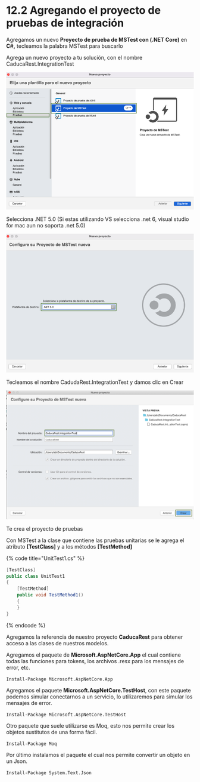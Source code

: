 # 12.2 Agregando el proyecto de pruebas de integración

Agregamos un nuevo **Proyecto de prueba de MSTest con (.NET Core)** en **C#,** tecleamos la palabra MSTest para buscarlo

Agrega un nuevo proyecto a tu solución, con el nombre CaducaRest.IntegrationTest

![](<../.gitbook/assets/image (617).png>)

Selecciona .NET 5.0 (Si estas utilizando VS selecciona .net 6, visual studio for mac aun no soporta .net 5.0)

![](<../.gitbook/assets/image (612).png>)

Tecleamos el nombre CadudaRest.IntegrationTest y damos clic en Crear

![](<../.gitbook/assets/image (264).png>)

Te crea el proyecto de pruebas&#x20;

Con MSTest a la clase que contiene las pruebas unitarias se le agrega el atributo **\[TestClass]** y a los métodos **\[TestMethod]**

{% code title="UnitTest1.cs" %}
```csharp
[TestClass]
public class UnitTest1
{
    [TestMethod]
    public void TestMethod1()
    {
    }
}
```
{% endcode %}

Agregamos la referencia de nuestro proyecto **CaducaRest** para obtener acceso a las clases de nuestros modelos.

Agregamos el paquete de **Microsoft.AspNetCore.App** el cual contiene todas las funciones para tokens, los archivos .resx para los mensajes de error, etc.

```
Install-Package Microsoft.AspNetCore.App 
```

Agregamos el paquete **Microsoft.AspNetCore.TestHost**, con este paquete podemos simular conectarnos a un servicio, lo utilizaremos para simular los mensajes de error.

```
Install-Package Microsoft.AspNetCore.TestHost 
```

Otro paquete que suele utilizarse es Moq, esto nos permite crear los objetos sustitutos de una forma fácil.

```
Install-Package Moq
```

Por último instalamos el paquete el cual nos permite convertir un objeto en un Json.

```
Install-Package System.Text.Json 
```
